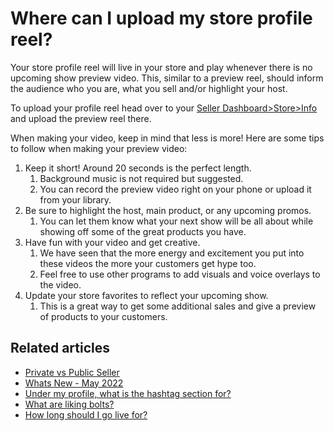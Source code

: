 # Where can I upload my store profile reel?

Your store profile reel will live in your store and play whenever there is no upcoming show preview video. This, similar to a preview reel, should inform the audience who you are, what you sell and/or highlight your host.&#x20;

To upload your profile reel head over to your [Seller Dashboard>Store>Info](https://dashboard.popshop.live/store/info) and upload the preview reel there.&#x20;

When making your video, keep in mind that less is more! Here are some tips to follow when making your preview video:

1. Keep it short!  Around 20 seconds is the perfect length.&#x20;
   1. Background music is not required but suggested.
   2. You can record the preview video right on your phone or upload it from your library.
2. Be sure to highlight the host, main product, or any upcoming promos.&#x20;
   1. You can let them know what your next show will be all about while showing off some of the great products you have.
3. Have fun with your video and get creative.
   1. We have seen that the more energy and excitement you put into these videos the more your customers get hype too.
   2. Feel free to use other programs to add visuals and voice overlays to the video.
4. Update your store favorites to reflect your upcoming show.
   1. This is a great way to get some additional sales and give a preview of products to your customers.&#x20;

## Related articles

* [Private vs Public Seller](https://jamble.gitbook.io/popshop-live/going-live/private-vs-public-seller)
* [Whats New - May 2022](https://jamble.gitbook.io/popshop-live/whats-new-this-month/whats-new-announcements/whats-new-may-2022)
* [Under my profile, what is the hashtag section for?](https://jamble.gitbook.io/popshop-live/going-live/under-my-profile-what-is-the-hashtag-section-for)
* [What are liking bolts?](https://jamble.gitbook.io/popshop-live/going-live/what-are-liking-bolts)
* [How long should I go live for?](https://jamble.gitbook.io/popshop-live/going-live/how-long-should-i-go-live-for)
